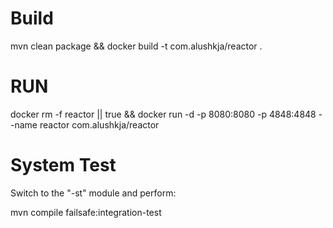 # Build
mvn clean package && docker build -t com.alushkja/reactor .

# RUN

docker rm -f reactor || true && docker run -d -p 8080:8080 -p 4848:4848 --name reactor com.alushkja/reactor 

# System Test

Switch to the "-st" module and perform:

mvn compile failsafe:integration-test